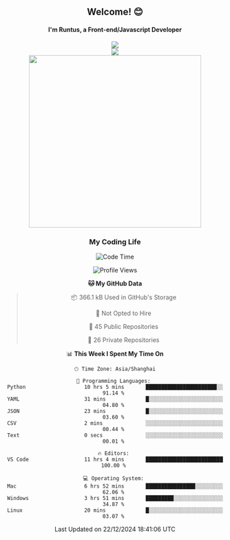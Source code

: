

<div align="center">
    <div>    
        <h2>Welcome! 😊</h2>
        <h4> I'm Runtus, a Front-end/Javascript Developer</h4>
        <a href="https://github.com/antvis/g2">
            <img src="https://img.shields.io/endpoint?url=https://awards.antv.vision/runtus-g2-contributor.json" />
        </a>
    </div>
    <img style="width=100%" src="https://github.com/user-attachments/assets/96bbb592-d82f-4a25-bfe7-39362c279943"> </img>
</div>


<div align="center">
<img src="https://github-readme-stats.vercel.app/api?username=Runtus&show_icons=true&theme=tokyonight" width=400 />
</div>

<div align="center">
<h3>My Coding Life</h3>

<!--START_SECTION:waka-->
![Code Time](http://img.shields.io/badge/Code%20Time-369%20hrs%2048%20mins-blue)

![Profile Views](http://img.shields.io/badge/Profile%20Views-19-blue)

**🐱 My GitHub Data** 

> 📦 366.1 kB Used in GitHub's Storage 
 > 
> 🚫 Not Opted to Hire
 > 
> 📜 45 Public Repositories 
 > 
> 🔑 26 Private Repositories 
 > 
📊 **This Week I Spent My Time On** 

```text
🕑︎ Time Zone: Asia/Shanghai

💬 Programming Languages: 
Python                   10 hrs 5 mins       ███████████████████████░░   91.14 % 
YAML                     31 mins             █░░░░░░░░░░░░░░░░░░░░░░░░   04.80 % 
JSON                     23 mins             █░░░░░░░░░░░░░░░░░░░░░░░░   03.60 % 
CSV                      2 mins              ░░░░░░░░░░░░░░░░░░░░░░░░░   00.44 % 
Text                     0 secs              ░░░░░░░░░░░░░░░░░░░░░░░░░   00.01 % 

🔥 Editors: 
VS Code                  11 hrs 4 mins       █████████████████████████   100.00 % 

💻 Operating System: 
Mac                      6 hrs 52 mins       ████████████████░░░░░░░░░   62.06 % 
Windows                  3 hrs 51 mins       █████████░░░░░░░░░░░░░░░░   34.87 % 
Linux                    20 mins             █░░░░░░░░░░░░░░░░░░░░░░░░   03.07 % 
```


 Last Updated on 22/12/2024 18:41:06 UTC
<!--END_SECTION:waka-->
</div>

